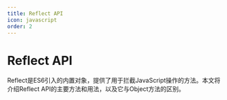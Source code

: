 ```yaml
---
title: Reflect API
icon: javascript
order: 2
---
```


# Reflect API

Reflect是ES6引入的内置对象，提供了用于拦截JavaScript操作的方法。本文将介绍Reflect API的主要方法和用法，以及它与Object方法的区别。

